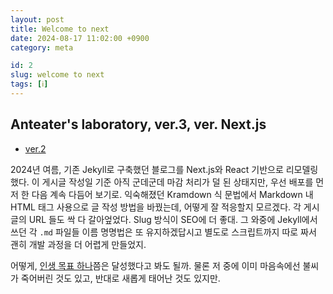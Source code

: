 ```yaml
---
layout: post
title: Welcome to next
date: 2024-08-17 11:02:00 +0900
category: meta

id: 2
slug: welcome to next
tags: [ℹ️]
---
```


## Anteater's laboratory, ver.3, ver. Next.js

- <a href="https://github.com/anteater333/Anteater_lab_v2">ver.2</a>

2024년 여름, 기존 Jekyll로 구축했던 블로그를 Next.js와 React 기반으로 리모델링했다. 이 게시글 작성일 기준 아직 군데군데 마감 처리가 덜 된 상태지만, 우선 배포를 먼저 한 다음 계속 다듬어 보기로. 익숙해졌던 Kramdown 식 문법에서 Markdown 내 HTML 태그 사용으로 글 작성 방법을 바꿨는데, 어떻게 잘 적응할지 모르겠다. 각 게시글의 URL 들도 싹 다 갈아엎었다. Slug 방식이 SEO에 더 좋대. 그 와중에 Jekyll에서 쓰던 각 `.md` 파일들 이름 명명법은 또 유지하겠답시고 별도로 스크립트까지 따로 짜서 괜히 개발 과정을 더 어렵게 만들었지.

어떻게, <a href="/ndev/2/identity-crisis#1-%EB%B8%94%EB%A1%9C%EA%B7%B8">인생 목표 하나</a>쯤은 달성했다고 봐도 될까. 물론 저 중에 이미 마음속에선 불씨가 죽어버린 것도 있고, 반대로 새롭게 태어난 것도 있지만.